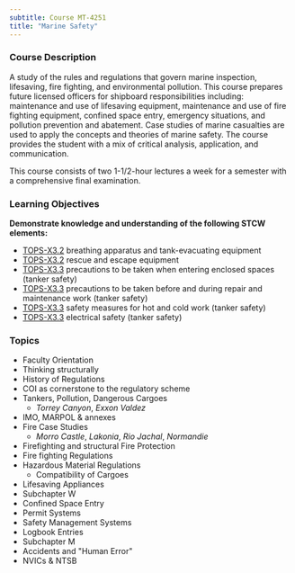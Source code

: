 ```yaml
---
subtitle: Course MT-4251
title: "Marine Safety"
---
```


### Course Description

A study of the rules and regulations that govern marine inspection, lifesaving, fire fighting, and environmental pollution. This course prepares future licensed officers for shipboard responsibilities including: maintenance and use of lifesaving equipment, maintenance and use of fire fighting equipment, confined space entry, emergency situations, and pollution prevention and abatement. Case studies of marine casualties are used to apply the concepts and theories of marine safety. The course provides the student with a mix of critical analysis, application, and communication.

This course consists of two 1-1/2-hour lectures a week for a semester with a comprehensive final examination.


### Learning Objectives

**Demonstrate knowledge and understanding of the following STCW elements:**

* [TOPS-X3.2]({{site.baseurl}}/tables/5111.html#TOPS-X3.2) breathing apparatus and tank-evacuating equipment
* [TOPS-X3.2]({{site.baseurl}}/tables/5111.html#TOPS-X3.2) rescue and escape equipment
* [TOPS-X3.3]({{site.baseurl}}/tables/5111.html#TOPS-X3.3) precautions to be taken when entering enclosed spaces (tanker safety)
* [TOPS-X3.3]({{site.baseurl}}/tables/5111.html#TOPS-X3.3) precautions to be taken before and during repair and maintenance work (tanker safety)
* [TOPS-X3.3]({{site.baseurl}}/tables/5111.html#TOPS-X3.3) safety measures for hot and cold work (tanker safety)
* [TOPS-X3.3]({{site.baseurl}}/tables/5111.html#TOPS-X3.3) electrical safety (tanker safety)


### Topics

* Faculty Orientation
* Thinking structurally
* History of Regulations
* COI as cornerstone to the regulatory scheme
* Tankers, Pollution, Dangerous Cargoes
	* *Torrey Canyon*, *Exxon Valdez*
* IMO, MARPOL & annexes
* Fire Case Studies
	*  *Morro Castle*, *Lakonia*, *Rio Jachal*, *Normandie*
* Firefighting and structural Fire Protection
* Fire fighting Regulations
* Hazardous Material Regulations
	* Compatibility of Cargoes
* Lifesaving Appliances
* Subchapter W
* Confined Space Entry
* Permit Systems
* Safety Management Systems
* Logbook Entries
* Subchapter M
* Accidents and "Human Error"
* NVICs & NTSB




